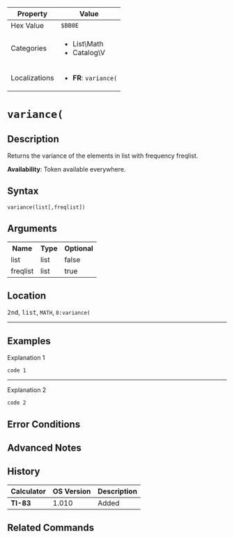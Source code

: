 | Property      | Value |
|---------------|-------|
| Hex Value     | `$BB0E`|
| Categories    | <ul><li>List\Math</li><li>Catalog\V</li></ul> |
| Localizations | <ul><li><b>FR</b>: `variance(`</li></ul> |

# `variance(`

## Description
Returns the variance of the elements in list with frequency freqlist.


<b>Availability</b>: Token available everywhere.

## Syntax
`variance(list[,freqlist])`

## Arguments
<table>
<tr><th>Name</th><th>Type</th><th>Optional</th></tr>

<tr><td>list</td><td>list</td><td>false</td></tr>

<tr><td>freqlist</td><td>list</td><td>true</td></tr>

</table>

## Location
<kbd>2nd</kbd>, <kbd>list</kbd>, `MATH`, `8:variance(`
<hr>

## Examples

Explanation 1
```ti-basic
code 1
```
---
Explanation 2
```ti-basic
code 2
```

## Error Conditions


## Advanced Notes


## History
| Calculator | OS Version | Description |
|------------|------------|-------------|
| <b>TI-83</b> | 1.010 | Added

## Related Commands

    